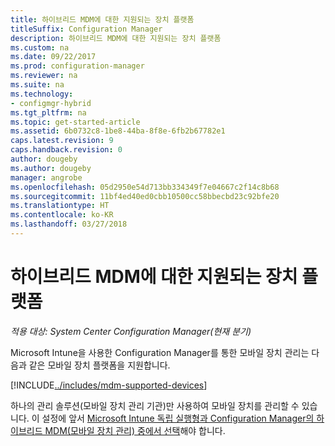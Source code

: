 ```yaml
---
title: 하이브리드 MDM에 대한 지원되는 장치 플랫폼
titleSuffix: Configuration Manager
description: 하이브리드 MDM에 대한 지원되는 장치 플랫폼
ms.custom: na
ms.date: 09/22/2017
ms.prod: configuration-manager
ms.reviewer: na
ms.suite: na
ms.technology:
- configmgr-hybrid
ms.tgt_pltfrm: na
ms.topic: get-started-article
ms.assetid: 6b0732c8-1be8-44ba-8f8e-6fb2b67782e1
caps.latest.revision: 9
caps.handback.revision: 0
author: dougeby
ms.author: dougeby
manager: angrobe
ms.openlocfilehash: 05d2950e54d713bb334349f7e04667c2f14c8b68
ms.sourcegitcommit: 11bf4ed40ed0cbb10500cc58bbecbd23c92bfe20
ms.translationtype: HT
ms.contentlocale: ko-KR
ms.lasthandoff: 03/27/2018
---
```

# <a name="supported-device-platforms-for-hybrid-mdm"></a>하이브리드 MDM에 대한 지원되는 장치 플랫폼

*적용 대상: System Center Configuration Manager(현재 분기)*

Microsoft Intune을 사용한 Configuration Manager를 통한 모바일 장치 관리는 다음과 같은 모바일 장치 플랫폼을 지원합니다.

[!INCLUDE[../includes/mdm-supported-devices](../includes/mdm-supported-devices.md)]

하나의 관리 솔루션(모바일 장치 관리 기관)만 사용하여 모바일 장치를 관리할 수 있습니다. 이 설정에 앞서 [Microsoft Intune 독립 실행형과 Configuration Manager의 하이브리드 MDM(모바일 장치 관리) 중에서 선택](../understand/choose-between-standalone-intune-and-hybrid-mobile-device-management.md)해야 합니다.
